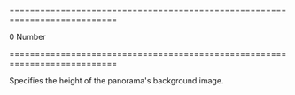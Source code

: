 ===========================================================================
<!--default-->0<!--/default-->
<!--type-->Number<!--/type-->
===========================================================================

<!--shortDescription-->
Specifies the height of the panorama's background image.
<!--/shortDescription-->

<!--fullDescription-->

<!--/fullDescription-->
